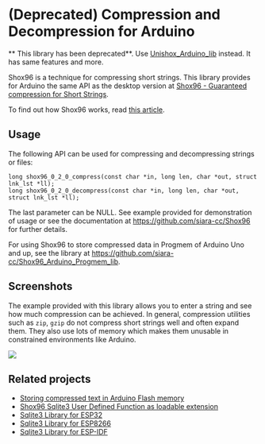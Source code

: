 # (Deprecated) Compression and Decompression for Arduino

** This library has been deprecated**. Use [Unishox_Arduino_lib](https://github.com/siara-cc/Unishox_Arduino_lib) instead. It has same features and more.

Shox96 is a technique for compressing short strings.  This library provides for Arduino the same API as the desktop version at [Shox96 - Guaranteed compression for Short Strings](https://github.com/siara-cc/Shox96).

To find out how Shox96 works, read [this article](https://github.com/siara-cc/Shox96/blob/master/Shox96_Article_0_2_0.pdf?raw=true).

## Usage

The following API can be used for compressing and decompressing strings or files:

```
long shox96_0_2_0_compress(const char *in, long len, char *out, struct lnk_lst *ll);
long shox96_0_2_0_decompress(const char *in, long len, char *out, struct lnk_lst *ll);
```

The last parameter can be NULL.  See example provided for demonstration of usage or see the documentation at https://github.com/siara-cc/Shox96 for further details.

For using Shox96 to store compressed data in Progmem of Arduino Uno and up, see the library at https://github.com/siara-cc/Shox96_Arduino_Progmem_lib.

## Screenshots

The example provided with this library allows you to enter a string and see how much compression can be achieved.  In general, compression utilities such as `zip`, `gzip` do not compress short strings well and often expand them.  They also use lots of memory which makes them unusable in constrained environments like Arduino.

![](ss_compress_ss.png?raw=true)

## Related projects

- [Storing compressed text in Arduino Flash memory](https://github.com/siara-cc/Shox96_Arduino_Progmem_lib)
- [Shox96 Sqlite3 User Defined Function as loadable extension](https://github.com/siara-cc/Shox96_Sqlite_UDF)
- [Sqlite3 Library for ESP32](https://github.com/siara-cc/esp32_arduino_sqlite3_lib)
- [Sqlite3 Library for ESP8266](https://github.com/siara-cc/esp_arduino_sqlite3_lib)
- [Sqlite3 Library for ESP-IDF](https://github.com/siara-cc/esp32-idf-sqlite3)
